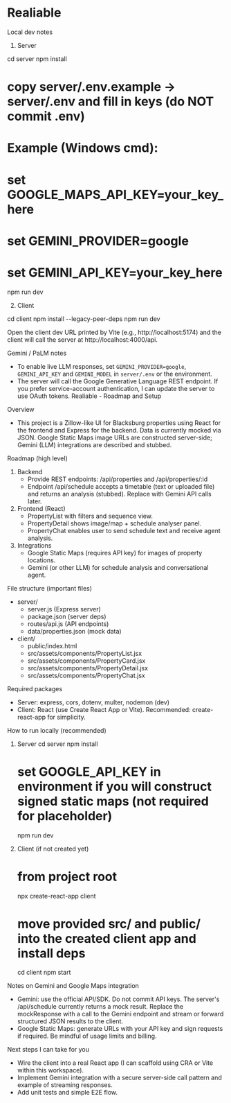 # Realiable

Local dev notes

1) Server

  cd server
  npm install
  # copy server/.env.example -> server/.env and fill in keys (do NOT commit .env)
  # Example (Windows cmd):
  # set GOOGLE_MAPS_API_KEY=your_key_here
  # set GEMINI_PROVIDER=google
  # set GEMINI_API_KEY=your_key_here
  npm run dev

2) Client

  cd client
  npm install --legacy-peer-deps
  npm run dev

Open the client dev URL printed by Vite (e.g., http://localhost:5174) and the client will call the server at http://localhost:4000/api.

Gemini / PaLM notes

- To enable live LLM responses, set `GEMINI_PROVIDER=google`, `GEMINI_API_KEY` and `GEMINI_MODEL` in `server/.env` or the environment.
- The server will call the Google Generative Language REST endpoint. If you prefer service-account authentication, I can update the server to use OAuth tokens.
Realiable - Roadmap and Setup

Overview
- This project is a Zillow-like UI for Blacksburg properties using React for the frontend and Express for the backend. Data is currently mocked via JSON. Google Static Maps image URLs are constructed server-side; Gemini (LLM) integrations are described and stubbed.

Roadmap (high level)
1. Backend
   - Provide REST endpoints: /api/properties and /api/properties/:id
   - Endpoint /api/schedule accepts a timetable (text or uploaded file) and returns an analysis (stubbed). Replace with Gemini API calls later.
2. Frontend (React)
   - PropertyList with filters and sequence view.
   - PropertyDetail shows image/map + schedule analyser panel.
   - PropertyChat enables user to send schedule text and receive agent analysis.
3. Integrations
   - Google Static Maps (requires API key) for images of property locations.
   - Gemini (or other LLM) for schedule analysis and conversational agent.

File structure (important files)
- server/
  - server.js (Express server)
  - package.json (server deps)
  - routes/api.js (API endpoints)
  - data/properties.json (mock data)
- client/
  - public/index.html
  - src/assets/components/PropertyList.jsx
  - src/assets/components/PropertyCard.jsx
  - src/assets/components/PropertyDetail.jsx
  - src/assets/components/PropertyChat.jsx

Required packages
- Server: express, cors, dotenv, multer, nodemon (dev)
- Client: React (use Create React App or Vite). Recommended: create-react-app for simplicity.

How to run locally (recommended)
1. Server
   cd server
   npm install
   # set GOOGLE_API_KEY in environment if you will construct signed static maps (not required for placeholder)
   npm run dev

2. Client (if not created yet)
   # from project root
   npx create-react-app client
   # move provided src/ and public/ into the created client app and install deps
   cd client
   npm start

Notes on Gemini and Google Maps integration
- Gemini: use the official API/SDK. Do not commit API keys. The server's /api/schedule currently returns a mock result. Replace the mockResponse with a call to the Gemini endpoint and stream or forward structured JSON results to the client.
- Google Static Maps: generate URLs with your API key and sign requests if required. Be mindful of usage limits and billing.

Next steps I can take for you
- Wire the client into a real React app (I can scaffold using CRA or Vite within this workspace).
- Implement Gemini integration with a secure server-side call pattern and example of streaming responses.
- Add unit tests and simple E2E flow.
